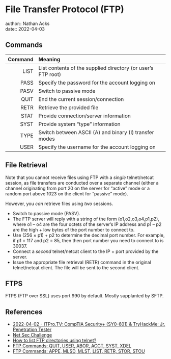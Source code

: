 # File Transfer Protocol (FTP)

author:: Nathan Acks  
date:: 2022-04-03

## Commands

| Command | Meaning                                                      |
| -------:|:------------------------------------------------------------ |
|    LIST | List contents of the supplied directory (or user’s FTP root) |
|    PASS | Specify the password for the account logging on              |
|    PASV | Switch to passive mode                                       |
|    QUIT | End the current session/connection                           |
|    RETR | Retrieve the provided file                                   |
|    STAT | Provide connection/server information                        |
|    SYST | Provide system “type” information                            |
|    TYPE | Switch between ASCII (A) and binary (I) transfer modes       |
|    USER | Specify the username for the account logging on              | 

## File Retrieval

Note that you cannot receive files using FTP with a *single* telnet/netcat session, as file transfers are conducted over a separate channel (either a channel originating from port 20 on the server for “active” mode or a random port above 1023 on the client for “passive” mode).

However, you *can* retrieve files using *two* sessions.

* Switch to passive mode (PASV).
* The FTP server will reply with a string of the form (o1,o2,o3,o4,p1,p2), where o1 – o4 are the four octets of the server’s IP address and p1 – p2 are the high + low bytes of the port number to connect to.
* Use (256 × p1) + p2 to determine the decimal port number. For example, if p1 = 117 and p2 = 85, then then port number you need to connect to is 30037.
* Connect a *second* telnet/netcat client to the IP + port provided by the server.
* Issue the appropriate file retrieval (RETR) command in the original telnet/netcat client. The file will be sent to the second client.

## FTPS

FTPS (FTP over SSL) uses port 990 by default. Mostly supplanted by SFTP.

## References

* [2022-04-02 - ITPro.TV: CompTIA Security+ (SY0-601) & TryHackMe: Jr. Penetration Tester](../log/2022-04-02-itprotv-comptia-security-plus-and-tryhackme-jr-penetration-tester.md)
* [Net Sec Challenge](tryhackme-net-sec-challenge.md)
* [How to list FTP directories using telnet?](https://stackoverflow.com/questions/50324402/how-to-list-ftp-directories-using-telnet#comment126707507_50324402)
* [FTP Commands: QUIT, USER, ABOR, ACCT, SYST, XDEL](https://www.serv-u.com/resource/tutorial/quit-user-abor-acct-syst-xdel-ftp-command)
* [FTP Commands: APPE, MLSD, MLST, LIST, RETR, STOR, STOU](https://www.serv-u.com/resource/tutorial/appe-stor-stou-retr-list-mlsd-mlst-ftp-command)
